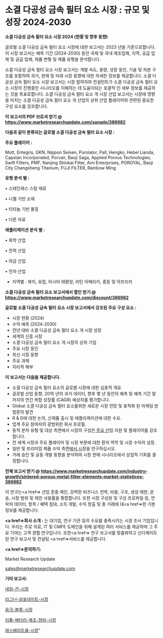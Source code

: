 # 소결 다공성 금속 필터 요소 시장 : 규모 및 성장 2024-2030

<strong>소결 다공성 금속 필터 요소 시장 2024 (현황 및 향후 동향)</strong>

글로벌 소결 다공성 금속 필터 요소 시장에 대한 보고서는 2023 년을 기준으로합니다.이 시장 보고서는 예측 기간 (2024-2030) 동안 국제 및 국내 제조업체, 지역, 공급 업체 및 공급 업체, 제품 변형 및 제품 유형을 분석합니다.

소결 다공성 금속 필터 요소 시장 보고서는 개발 속도, 용량, 성장 동인, 기술 및 자본 구조를 포함하여 과거, 현재 및 미래 시장 동향에 대한 자세한 정보를 제공합니다. 소결 다공성 금속 필터 요소 시장 보고서는 시장 참여자와 컨설턴트가 소결 다공성 금속 필터 요소 시장의 진행중인 시나리오를 이해하는 데 도움이되는 포괄적 인 세부 정보를 제공하는 것을 목표로합니다. 소결 다공성 금속 필터 요소 개 시장 산업 보고서는 시장에 영향을 미치는 소결 다공성 금속 필터 요소 개 산업의 상위 산업 플레이어와 관련된 중요한 구성 요소를 강조합니다.



<strong>이 보고서의 PDF 브로셔 받기 @ <a href=https://www.marketresearchupdate.com/sample/386982>https://www.marketresearchupdate.com/sample/386982</a></strong>



<strong>다음과 같이 분류되는 글로벌 소결 다공성 금속 필터 요소 시장 :</strong>



<strong>주요 플레이어 :</strong>

Mott, Entegris, GKN, Nippon Seisen, Purolator, Pall, Hengko, Hebei Lianda, Capstan Incorporated, Porvair, Baoji Saga, Applied Porous Technologies, Swift Filters, PMF, Nanjing Shinkai Filter, Ami Enterprises, POROYAL, Baoji City Changsheng Titanium, FUJI FILTER, Rainbow Ming



<strong>유형 분석 별 :</strong>

• 스테인레스 스틸 재료

• 니켈 기반 소재

• 티타늄 기반 물질

• 다른 자료



<strong>애플리케이션 분석 별 :</strong>

• 화학 산업

• 전력 산업

• 야금 산업

• 전자 산업

<ul>
  <li>지역별 : 북미, 유럽, 아시아 태평양, 라틴 아메리카, 중동 및 아프리카</li>
</ul>


<strong>소결 다공성 금속 필터 요소 보고서에서 할인 받기 @ <a href=https://www.marketresearchupdate.com/discount/386982>https://www.marketresearchupdate.com/discount/386982</a></strong>



<strong>글로벌 소결 다공성 금속 필터 요소 시장 보고서에서 강조된 주요 구성 요소 :</strong>
<ul>
  <li>시장 현황 (2024)</li>
  <li>수익 예측 (2024-2030)</li>
  <li>전년 대비 소결 다공성 금속 필터 요소 개 시장 성장</li>
  <li>세계의 신흥 시장</li>
  <li>소결 다공성 금속 필터 요소 개 시장의 상위 기업</li>
  <li>주요 시장 동인</li>
  <li>최신 시장 동향</li>
  <li>주요 과제</li>
  <li>지리적 해부</li>
</ul>


<strong>이 보고서는 다음을 제공합니다.</strong>
<ul>
  <li>소결 다공성 금속 필터 요소의 글로벌 시장에 대한 심층적 개요.</li>
  <li>글로벌 산업 동향, 2015 년의 과거 데이터, 향후 몇 년 동안의 예측 및 예측 기간 말까지의 연간 복합 성장률 (CAGR) 예상치를 평가합니다.</li>
  <li>Global 소결 다공성 금속 필터 요소를위한 새로운 시장 전망 및 표적화 된 마케팅 방법론의 발견</li>
  <li>R &amp; D에 대한 논의, 신제품 출시 및 애플리케이션에 대한 수요.</li>
  <li>업계 주요 참여자의 광범위한 회사 프로필.</li>
  <li>동적 분자 유형 및 대상 측면에서 시장의 구성은<a href=> 주요 산</a>업 자원 및 플레이어를 강조합니다.</li>
  <li>전 세계 시장과 주요 플레이어 및 시장 부문에 대한 환자 역학 및 시장 수익의 성장.</li>
  <li>일반 및 프리미엄 제품 수익 측면<a href=>에서 시</a>장을 연구하십시오.</li>
  <li>거래 승인 및 공동 개발 동향을 분석하여 시장 판매 시나리오에서 상업적 기회를 결정합니다.</li>
</ul>



<strong>전체 보고서 받기 @ <a href=https://www.marketresearchupdate.com/industry-growth/sintered-porous-metal-filter-elements-market-statistices-386982>https://www.marketresearchupdate.com/industry-growth/sintered-porous-metal-filter-elements-market-statistices-386982</a></strong>

이 연구는<a href=> 산업 존중</a> 체인, 강력한 비즈니스 전략, 비용, 구조, 생성 제한, 운송, 시장 범위 및 제한 사용률을 통합합니다. 또한 시장 구성원 및 구성 프로파일 링, 연락처 데이터, 항목 / 혜택 침대, 소득 개발, 수익 창출 및 총 거래에 대<a href=>한 기본 </a>정보를 제공합니다.



<strong><a href=>회사 소</a>개 :</strong>
는 대기업, 연구 기관 등의 수요를 충족시키는 시장 조사 기업입니다. 우리는 주로 의료, IT 및 CMFE 도메인을 위해 설계된 여러 서비스를 제공하며 그 주요 기여는 고객 경험 연구입니다. 또한<a href=> 연구 보</a>고서를 맞춤화하고 신디케이트 된 연구 보고서 및 컨설팅 <a href=>서비스</a>를 제공합니다.



<strong><a href=>문의하기:</a></strong>

Market Research Update

sales@marketresearchupdate.com



<strong>기타 보고서:</strong>

<a href=https://www.linkedin.com/pulse/네일-건-시장-진입-전략-및-위험-평가2029년-market-matrix-musings-analysis/>네일-건-시장</a>

<a href=https://www.linkedin.com/pulse/리그닌-설포네이트-시장-규모-및-성장-2023-survey-spotlight-pro-24-analysis-ddnqf/>리그닌-설포네이트-시장</a>

<a href=https://www.linkedin.com/pulse/음극-블록-시장-진입-전략-및-위험-평가2029년-data-dive-diaries-24-analysis-putof/>음극-블록-시장</a>

<a href=https://www.linkedin.com/pulse/리튬-배터리-제조-장비-시장-경쟁-분석-및-성장-잠재력-2030-zv8nf/>리튬-배터리-제조-장비-시장</a>

<a href=https://www.linkedin.com/pulse/레스베라트롤-시장-진입-전략-및-위험-평가2030년-analytics-alchemy-360-analysis-weuqf/>레스베라트롤-시장</a>"
